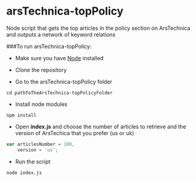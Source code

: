 # arsTechnica-topPolicy
Node script that gets the top articles in the policy section on ArsTechnica and outputs a network of keyword relations

###To run arsTechnica-topPolicy:

* Make sure you have [Node](https://nodejs.org/en/) installed

* Clone the repository

* Go to the arsTechnica-topPolicy folder
```
cd pathToTheArsTechnica-topPolicyFolder
```

* Install node modules
```
npm install
```

* Open **index.js** and choose the number of articles to retrieve and the version of ArsTechica that you prefer (us or uk)
```javascript
var articlesNumber = 100,
    version = 'us';
```

* Run the script
```
node index.js
```
